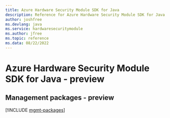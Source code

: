 ```yaml
---
title: Azure Hardware Security Module SDK for Java
description: Reference for Azure Hardware Security Module SDK for Java
author: joshfree
ms.devlang: java
ms.service: hardwaresecuritymodule
ms.author: jfree
ms.topic: reference
ms.data: 08/22/2022
---
```

# Azure Hardware Security Module SDK for Java - preview

## Management packages - preview
[!INCLUDE [mgmt-packages](hardware-security-module-mgmt-index.md)]